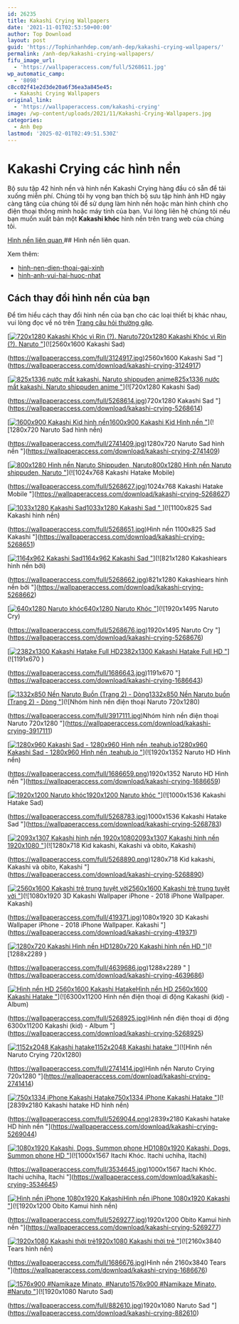 ```yaml
---
id: 26235
title: Kakashi Crying Wallpapers
date: '2021-11-01T02:53:50+00:00'
author: Top Download
layout: post
guid: 'https://Tophinhanhdep.com/anh-dep/kakashi-crying-wallpapers/'
permalink: /anh-dep/kakashi-crying-wallpapers/
fifu_image_url:
  - 'https://wallpaperaccess.com/full/5268611.jpg'
wp_automatic_camp:
  - '8098'
c8cc02f41e2d3de20a6f36ea3a845e45:
  - Kakashi Crying Wallpapers
original_link:
  - 'https://wallpaperaccess.com/kakashi-crying'
image: /wp-content/uploads/2021/11/Kakashi-Crying-Wallpapers.jpg
categories:
  - Ảnh Đẹp
lastmod: '2025-02-01T02:49:51.530Z'
---
```

# Kakashi Crying các hình nền

Bộ sưu tập 42 hình nền và hình nền Kakashi Crying hàng đầu có sẵn để tải xuống miễn phí. Chúng tôi hy vọng bạn thích bộ sưu tập hình ảnh HD ngày càng tăng của chúng tôi để sử dụng làm hình nền hoặc màn hình chính cho điện thoại thông minh hoặc máy tính của bạn. Vui lòng liên hệ chúng tôi nếu bạn muốn xuất bản một **Kakashi khóc** hình nền trên trang web của chúng tôi.

[Hình nền liên quan ](#related) ## Hình nền liên quan.

   
 Xem thêm:

   
- [hinh-nen-dien-thoai-gai-xinh](https://tophinhanhdep.com/hinh-nen-dep/hinh-nen-dien-thoai-gai-xinh/)
- [hinh-anh-vui-hai-huoc-nhat](https://tophinhanhdep.com/anh-hai-huoc/hinh-anh-vui-hai-huoc-nhat/)

## Cách thay đổi hình nền của bạn

Để tìm hiểu cách thay đổi hình nền của bạn cho các loại thiết bị khác nhau, vui lòng đọc về nó trên [Trang câu hỏi thường gặp](https://tophinhanhdep.com/faq/).

  
[[![720x1280 Kakashi Khóc vì Rin (?).  Naruto](https://wallpaperaccess.com/full/5268611.jpg)720x1280 Kakashi Khóc vì Rin (?). Naruto "](https://wallpaperaccess.com/download/kakashi-crying-5268611)](![2560x1600 Kakashi Sad)

(https://wallpaperaccess.com/full/3124917.jpg)2560x1600 Kakashi Sad "](https://wallpaperaccess.com/download/kakashi-crying-3124917)

[[![825x1336 nước mắt kakashi.  Naruto shippuden anime](https://wallpaperaccess.com/full/4577489.png)825x1336 nước mắt kakashi. Naruto shippuden anime "](https://wallpaperaccess.com/download/kakashi-crying-4577489)](![720x1280 Kakashi Sad)

(https://wallpaperaccess.com/full/5268614.jpg)720x1280 Kakashi Sad "](https://wallpaperaccess.com/download/kakashi-crying-5268614)

[[![1600x900 Kakashi Kid hình nền](https://wallpaperaccess.com/full/2397316.jpg)1600x900 Kakashi Kid Hình nền "](https://wallpaperaccess.com/download/kakashi-crying-2397316)](![1280x720 Naruto Sad hình nền)

(https://wallpaperaccess.com/full/2741409.jpg)1280x720 Naruto Sad hình nền "](https://wallpaperaccess.com/download/kakashi-crying-2741409)

[[![800x1280 Hình nền Naruto Shippuden, Naruto](https://wallpaperaccess.com/full/1861993.jpg)800x1280 Hình nền Naruto shippuden, Naruto "](https://wallpaperaccess.com/download/kakashi-crying-1861993)](![1024x768 Kakashi Hatake Mobile)

(https://wallpaperaccess.com/full/5268627.jpg)1024x768 Kakashi Hatake Mobile "](https://wallpaperaccess.com/download/kakashi-crying-5268627)

[[![1033x1280 Kakashi Sad](https://wallpaperaccess.com/full/5268649.jpg)1033x1280 Kakashi Sad " ](https://wallpaperaccess.com/download/kakashi-crying-5268649)](![1100x825 Sad Kakashi hình nền)

(https://wallpaperaccess.com/full/5268651.jpg)Hình nền 1100x825 Sad Kakashi "](https://wallpaperaccess.com/download/kakashi-crying-5268651)

[[![1164x962 Kakashi Sad](https://wallpaperaccess.com/full/5268655.jpg)1164x962 Kakashi Sad "](https://wallpaperaccess.com/download/kakashi-crying-5268655)](![821x1280 Kakashiears hình nền bởi)

(https://wallpaperaccess.com/full/5268662.jpg)821x1280 Kakashiears hình nền bởi "](https://wallpaperaccess.com/download/kakashi-crying-5268662)

[[![640x1280 Naruto khóc](https://wallpaperaccess.com/full/2741447.jpg)640x1280 Naruto Khóc "](https://wallpaperaccess.com/download/kakashi-crying-2741447)](![1920x1495 Naruto Cry)

(https://wallpaperaccess.com/full/5268676.jpg)1920x1495 Naruto Cry "](https://wallpaperaccess.com/download/kakashi-crying-5268676)

[[![2382x1300 Kakashi Hatake Full HD](https://wallpaperaccess.com/full/5268685.jpg)2382x1300 Kakashi Hatake Full HD "](https://wallpaperaccess.com/download/kakashi-crying-5268685)](![1191x670 )

(https://wallpaperaccess.com/full/1686643.jpg)1191x670 "](https://wallpaperaccess.com/download/kakashi-crying-1686643)

[[![1332x850 Nền Naruto Buồn (Trang 2) - Dòng](https://wallpaperaccess.com/full/5268700.jpg)1332x850 Nền Naruto buồn (Trang 2) - Dòng "](https://wallpaperaccess.com/download/kakashi-crying-5268700)](![Nhóm hình nền điện thoại Naruto 720x1280)

(https://wallpaperaccess.com/full/3917111.jpg)Nhóm hình nền điện thoại Naruto 720x1280 "](https://wallpaperaccess.com/download/kakashi-crying-3917111)

[[![1280x960 Kakashi Sad - 1280x960 Hình nền .teahub.io](https://wallpaperaccess.com/full/5268770.jpg)1280x960 Kakashi Sad - 1280x960 Hình nền .teahub.io "](https://wallpaperaccess.com/download/kakashi-crying-5268770)](![1920x1352 Naruto HD Hình nền)

(https://wallpaperaccess.com/full/1686659.png)1920x1352 Naruto HD Hình nền "](https://wallpaperaccess.com/download/kakashi-crying-1686659)

[[![1920x1200 Naruto khóc](https://wallpaperaccess.com/full/5268776.jpg)1920x1200 Naruto khóc "](https://wallpaperaccess.com/download/kakashi-crying-5268776)](![1000x1536 Kakashi Hatake Sad)

(https://wallpaperaccess.com/full/5268783.jpg)1000x1536 Kakashi Hatake Sad "](https://wallpaperaccess.com/download/kakashi-crying-5268783)

[[![2093x1307 Kakashi hình nền 1920x1080](https://wallpaperaccess.com/full/2502837.jpg)2093x1307 Kakashi hình nền 1920x1080 "](https://wallpaperaccess.com/download/kakashi-crying-2502837)](![1280x718 Kid kakashi, Kakashi và obito, Kakashi)

(https://wallpaperaccess.com/full/5268890.png)1280x718 Kid kakashi, Kakashi và obito, Kakashi "](https://wallpaperaccess.com/download/kakashi-crying-5268890)

[[![2560x1600 Kakashi trẻ trung tuyệt vời](https://wallpaperaccess.com/full/5268892.jpg)2560x1600 Kakashi trẻ trung tuyệt vời "](https://wallpaperaccess.com/download/kakashi-crying-5268892)](![1080x1920 3D Kakashi Wallpaper iPhone - 2018 iPhone Wallpaper.  Kakashi)

(https://wallpaperaccess.com/full/419371.jpg)1080x1920 3D Kakashi Wallpaper iPhone - 2018 iPhone Wallpaper. Kakashi "](https://wallpaperaccess.com/download/kakashi-crying-419371)

[[![1280x720 Kakashi Hình nền HD](https://wallpaperaccess.com/full/5268903.jpg)1280x720 Kakashi hình nền HD "](https://wallpaperaccess.com/download/kakashi-crying-5268903)](![1288x2289 )

(https://wallpaperaccess.com/full/4639686.jpg)1288x2289 " ](https://wallpaperaccess.com/download/kakashi-crying-4639686)

[[![Hình nền HD 2560x1600 Kakashi Hatake](https://wallpaperaccess.com/full/419369.jpg)Hình nền HD 2560x1600 Kakashi Hatake "](https://wallpaperaccess.com/download/kakashi-crying-419369)](![6300x11200 Hình nền điện thoại di động Kakashi (kid) - Album)

(https://wallpaperaccess.com/full/5268925.jpg)Hình nền điện thoại di động 6300x11200 Kakashi (kid) - Album "](https://wallpaperaccess.com/download/kakashi-crying-5268925)

[[![1152x2048 Kakashi hatake](https://wallpaperaccess.com/full/3625340.jpg)1152x2048 Kakashi hatake "](https://wallpaperaccess.com/download/kakashi-crying-3625340)](![Hình nền Naruto Crying 720x1280)

(https://wallpaperaccess.com/full/2741414.jpg)Hình nền Naruto Crying 720x1280 "](https://wallpaperaccess.com/download/kakashi-crying-2741414)

[[![750x1334 iPhone Kakashi Hatake](https://wallpaperaccess.com/full/5268952.jpg)750x1334 iPhone Kakashi Hatake "](https://wallpaperaccess.com/download/kakashi-crying-5268952)](![2839x2180 Kakashi hatake HD hình nền)

(https://wallpaperaccess.com/full/5269044.png)2839x2180 Kakashi hatake HD hình nền "](https://wallpaperaccess.com/download/kakashi-crying-5269044)

[[![1080x1920 Kakashi, Dogs, Summon phone HD](https://wallpaperaccess.com/full/5269232.jpg)1080x1920 Kakashi, Dogs, Summon phone HD "](https://wallpaperaccess.com/download/kakashi-crying-5269232)](![1000x1567 Itachi Khóc.  Itachi uchiha, Itachi)

(https://wallpaperaccess.com/full/3534645.jpg)1000x1567 Itachi Khóc. Itachi uchiha, Itachi "](https://wallpaperaccess.com/download/kakashi-crying-3534645)

[[![Hình nền iPhone 1080x1920 Kakashi](https://wallpaperaccess.com/full/5269251.jpg)Hình nền iPhone 1080x1920 Kakashi "](https://wallpaperaccess.com/download/kakashi-crying-5269251)](![1920x1200 Obito Kamui hình nền)

(https://wallpaperaccess.com/full/5269277.jpg)1920x1200 Obito Kamui hình nền "](https://wallpaperaccess.com/download/kakashi-crying-5269277)

[[![1920x1080 Kakashi thời trẻ](https://wallpaperaccess.com/full/4577588.jpg)1920x1080 Kakashi thời trẻ "](https://wallpaperaccess.com/download/kakashi-crying-4577588)](![2160x3840 Tears hình nền)

(https://wallpaperaccess.com/full/1686676.jpg)Hình nền 2160x3840 Tears "](https://wallpaperaccess.com/download/kakashi-crying-1686676)

[[![1576x900 #Namikaze Minato, #Naruto](https://wallpaperaccess.com/full/5269282.jpg)1576x900 #Namikaze Minato, #Naruto "](https://wallpaperaccess.com/download/kakashi-crying-5269282)](![1920x1080 Naruto Sad)

(https://wallpaperaccess.com/full/882610.jpg)1920x1080 Naruto Sad "](https://wallpaperaccess.com/download/kakashi-crying-882610)
